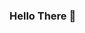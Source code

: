 ### Hello There 👋

<!--
**manthan89-py/manthan89-py** is a ✨ _special_ ✨ repository because its `README.md` (this file) appears on your GitHub profile.

Here are some ideas to get you started:

- 🔭 I’m currently working on Data Science, Deep learning, Machine learning and Computer Vision
- 🌱 I’m currently learning Artifical Intelligence and Deep learning.
- 🤔 I’m looking for help with AI , DL, ML, CV.
- 💬 Ask me about Machine Learning , Deep learning Basics.
- 📫 How to reach me: My Portfolio Website(https://manthan-bhikadiya.wixsite.com/profile)
-->
